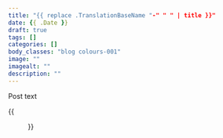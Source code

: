 ```yaml
---
title: "{{ replace .TranslationBaseName "-" " " | title }}"
date: {{ .Date }}
draft: true
tags: []
categories: []
body_classes: "blog colours-001"
image: ""
imagealt: ""
description: ""
---
```


Post text<!--more-->

{{<figure class="note-image" src="office-dog.png" link="https://alink.com" alt="alt text" caption="caption text">}}